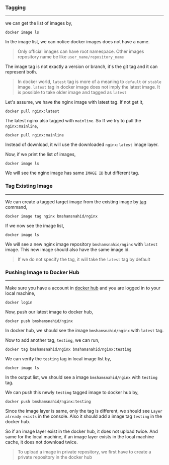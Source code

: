 ### Tagging

---

we can get the list of images by,

```docker
docker image ls
```

In the image list, we can notice docker images does not have a name.

> Only official images can have root namespace. Other images repository name be like `user_name/repository_name`

The image tag is not exactly a version or branch, it's the git tag and it can represent both.

> In docker world, `latest` tag is more of a meaning to `default` or `stable` image. `latest` tag in docker image does not imply the latest image. It is possible to take older image and tagged as `latest`

Let's assume, we have the nginx image with latest tag. If not get it,

```docker
docker pull nginx:latest
```

The latest nginx also tagged with `mainline`. So If we try to pull the `nginx:mainline`,

```docker
docker pull nginx:mainline
```

Instead of download, it will use the downloaded `nginx:latest` image layer.

Now, if we print the list of images,

```docker
docker image ls
```

We will see the nginx image has same `IMAGE ID` but different tag.

### Tag Existing Image

---

We can create a tagged target image from the existing image by [tag](https://docs.docker.com/engine/reference/commandline/image_tag/) command,

```docker
docker image tag nginx bmshamsnahid/nginx
```

If we now see the image list,

```docker
docker image ls
```

We will see a new nginx image repository `bmshamsnahid/nginx` with `latest` image. This new image should also have the same image id.

> If we do not specify the tag, it will take the `latest` tag by default

### Pushing Image to Docker Hub

---

Make sure you have a account in [docker hub](https://hub.docker.com/) and you are logged in to your local machine,

```docker
docker login
```

Now, push our latest image to docker hub,

```docker
docker push bmshamsnahid/nginx
```

In docker hub, we should see the image `bmshamsnahid/nginx` with `latest` tag.

Now to add another tag, `testing`, we can run,

```docker
docker tag bmshamsnahid/nginx bmshamsnahid/nginx:testing
```

We can verify the `testing` tag in local image list by,

```docker
docker image ls
```

In the output list, we should see a image `bmshamsnahid/nginx` with `testing` tag.

We can push this newly `testing` tagged image to docker hub by,

```docker
docker push bmshamsnahid/nginx:testing
```

Since the image layer is same, only the tag is different, we should see `Layer already exists` in the console. Also it should add a image tag `testing` in the docker hub.

So if an image layer exist in the docker hub, it does not upload twice. And same for the local machine, if an image layer exists in the local machine cache, it does not download twice.

> To upload a image in private repository, we first have to create a private repository in the docker hub
